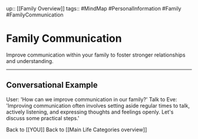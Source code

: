up:: [[Family Overview]]
tags:: #MindMap #PersonalInformation #Family #FamilyCommunication

# Family Communication

Improve communication within your family to foster stronger relationships and understanding.

---
## Conversational Example
User: 'How can we improve communication in our family?'
Talk to Eve: 'Improving communication often involves setting aside regular times to talk, actively listening, and expressing thoughts and feelings openly. Let's discuss some practical steps.'

Back to [[YOU]]
Back to [[Main Life Categories overview]]